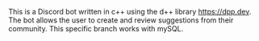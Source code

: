 This is a Discord bot written in c++ using the d++ library https://dpp.dev. The bot allows the user to create and review suggestions from their community. This specific branch works with mySQL.
